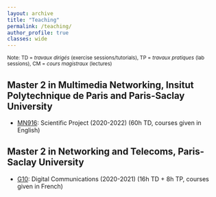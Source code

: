 ```yaml
---
layout: archive
title: "Teaching"
permalink: /teaching/
author_profile: true
classes: wide
---
```


<small>Note: TD = *travaux dirigés* (exercise sessions/tutorials), TP = *travaux pratiques* (lab sessions), CM = *cours magistraux* (lectures)</small>

##  Master 2 in Multimedia Networking, Insitut Polytechnique de Paris and Paris-Saclay University
* [MN916](https://www.universite-paris-saclay.fr/en/education/master/electrical-engineering/m2-multimedia-networking): Scientific Project (2020-2022) (60h TD, courses given in English)

## Master 2 in Networking and Telecoms, Paris-Saclay University
* [G10]((https://www.universite-paris-saclay.fr/formation/master/electronique-energie-electrique-automatique/m2-reseaux-et-telecoms)): Digital Communications (2020-2021) (16h TD + 8h TP, courses given in French)
